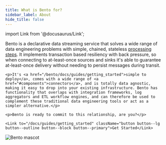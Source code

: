```yaml
---
title: What is Bento for?
sidebar_label: About
hide_title: false
---
```


import Link from '@docusaurus/Link';

<div style={{display: 'flex', alignItems: 'flex-start'}}>
  <div style={{flex: 1, paddingRight: '3rem'}}>
    <p>Bento is a declarative data streaming service that solves a wide range of data engineering problems with simple, chained, stateless <a href="/bento/docs/components/processors/about">processing steps</a>. It implements transaction based resiliency with back pressure, so when connecting to at-least-once sources and sinks it's able to guarantee at-least-once delivery without needing to persist messages during transit.</p>
    
    <p>It's <a href="/bento/docs/guides/getting_started">simple to deploy</a>, comes with a wide range of <a href="#components">connectors</a>, and is totally data agnostic, making it easy to drop into your existing infrastructure. Bento has functionality that overlaps with integration frameworks, log aggregators and ETL workflow engines, and can therefore be used to complement these traditional data engineering tools or act as a simpler alternative.</p>
    
    <p>Bento is ready to commit to this relationship, are you?</p>
    
    <Link to="/docs/guides/getting_started" className="button button--lg button--outline button--block button--primary">Get Started</Link>
  </div>
  <img src="/bento/img/what-is-blob.svg" alt="Bento mascot" style={{width: '250px', marginTop: '-30px'}} />
</div>

<style dangerouslySetInnerHTML={{__html: `
  .markdown h2 {
    font-size: 1.5rem !important;
  }
  
  .markdown h3 {
    font-size: 1.2rem !important;
  }
`}} />

## Components

import ComponentsByCategory from '@theme/ComponentsByCategory';

### Inputs

<ComponentsByCategory type="inputs"></ComponentsByCategory>

---

### Processors

<ComponentsByCategory type="processors"></ComponentsByCategory>

---

### Outputs

<ComponentsByCategory type="outputs"></ComponentsByCategory>

[guides]: /cookbooks
[docs.guides.getting_started]: /docs/guides/getting_started
[docs.processors]: /docs/components/processors/about
